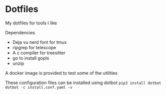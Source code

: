 # Dotfiles

My dotfiles for tools I like

Dependencies
- Deja vu nerd font for tmux
- ripgrep for telescope
- A c compiler for treesitter
- go to install gopls
- unzip

A docker image is provided to test some of the utilities

These configuration files can be installed using dotbot
` pip3 install dotbot `
` dotbot -c install.conf.yaml -v `
